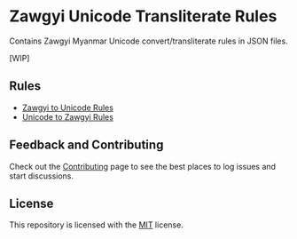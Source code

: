 # Zawgyi Unicode Transliterate Rules

Contains Zawgyi Myanmar Unicode convert/transliterate rules in JSON files.

[WIP]

## Rules

* [Zawgyi to Unicode Rules](rules/zawgyi-to-unicode-rules)
* [Unicode to Zawgyi Rules](rules/unicode-to-zawgyi-rules)

## Feedback and Contributing

Check out the [Contributing](https://github.com/myanmartools/zawgyi-unicode-translit-rules/blob/master/CONTRIBUTING.md) page to see the best places to log issues and start discussions.

## License

This repository is licensed with the [MIT](https://github.com/myanmartools/zawgyi-unicode-translit-rules/blob/master/LICENSE) license.